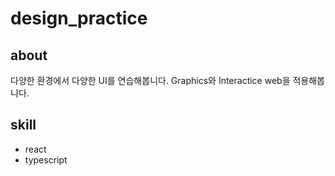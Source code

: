 # design_practice

## about

다양한 환경에서 다양한 UI를 연습해봅니다.
Graphics와 Interactice web을 적용해봅니다.

## skill

- react
- typescript
